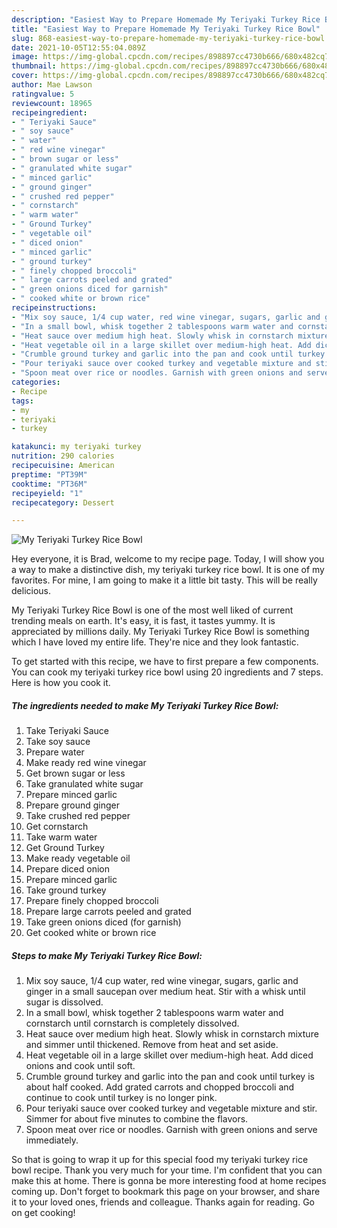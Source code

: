 ```yaml
---
description: "Easiest Way to Prepare Homemade My Teriyaki Turkey Rice Bowl"
title: "Easiest Way to Prepare Homemade My Teriyaki Turkey Rice Bowl"
slug: 868-easiest-way-to-prepare-homemade-my-teriyaki-turkey-rice-bowl
date: 2021-10-05T12:55:04.089Z
image: https://img-global.cpcdn.com/recipes/898897cc4730b666/680x482cq70/my-teriyaki-turkey-rice-bowl-recipe-main-photo.jpg
thumbnail: https://img-global.cpcdn.com/recipes/898897cc4730b666/680x482cq70/my-teriyaki-turkey-rice-bowl-recipe-main-photo.jpg
cover: https://img-global.cpcdn.com/recipes/898897cc4730b666/680x482cq70/my-teriyaki-turkey-rice-bowl-recipe-main-photo.jpg
author: Mae Lawson
ratingvalue: 5
reviewcount: 18965
recipeingredient:
- " Teriyaki Sauce"
- " soy sauce"
- " water"
- " red wine vinegar"
- " brown sugar or less"
- " granulated white sugar"
- " minced garlic"
- " ground ginger"
- " crushed red pepper"
- " cornstarch"
- " warm water"
- " Ground Turkey"
- " vegetable oil"
- " diced onion"
- " minced garlic"
- " ground turkey"
- " finely chopped broccoli"
- " large carrots peeled and grated"
- " green onions diced for garnish"
- " cooked white or brown rice"
recipeinstructions:
- "Mix soy sauce, 1/4 cup water, red wine vinegar, sugars, garlic and ginger in a small saucepan over medium heat. Stir with a whisk until sugar is dissolved."
- "In a small bowl, whisk together 2 tablespoons warm water and cornstarch until cornstarch is completely dissolved."
- "Heat sauce over medium high heat. Slowly whisk in cornstarch mixture and simmer until thickened. Remove from heat and set aside."
- "Heat vegetable oil in a large skillet over medium-high heat. Add diced onions and cook until soft."
- "Crumble ground turkey and garlic into the pan and cook until turkey is about half cooked. Add grated carrots and chopped broccoli and continue to cook until turkey is no longer pink."
- "Pour teriyaki sauce over cooked turkey and vegetable mixture and stir. Simmer for about five minutes to combine the flavors."
- "Spoon meat over rice or noodles. Garnish with green onions and serve immediately."
categories:
- Recipe
tags:
- my
- teriyaki
- turkey

katakunci: my teriyaki turkey 
nutrition: 290 calories
recipecuisine: American
preptime: "PT39M"
cooktime: "PT36M"
recipeyield: "1"
recipecategory: Dessert

---
```



![My Teriyaki Turkey Rice Bowl](https://img-global.cpcdn.com/recipes/898897cc4730b666/680x482cq70/my-teriyaki-turkey-rice-bowl-recipe-main-photo.jpg)

Hey everyone, it is Brad, welcome to my recipe page. Today, I will show you a way to make a distinctive dish, my teriyaki turkey rice bowl. It is one of my favorites. For mine, I am going to make it a little bit tasty. This will be really delicious.



My Teriyaki Turkey Rice Bowl is one of the most well liked of current trending meals on earth. It's easy, it is fast, it tastes yummy. It is appreciated by millions daily. My Teriyaki Turkey Rice Bowl is something which I have loved my entire life. They're nice and they look fantastic.


To get started with this recipe, we have to first prepare a few components. You can cook my teriyaki turkey rice bowl using 20 ingredients and 7 steps. Here is how you cook it.

<!--inarticleads1-->

##### The ingredients needed to make My Teriyaki Turkey Rice Bowl:

1. Take  Teriyaki Sauce
1. Take  soy sauce
1. Prepare  water
1. Make ready  red wine vinegar
1. Get  brown sugar or less
1. Take  granulated white sugar
1. Prepare  minced garlic
1. Prepare  ground ginger
1. Take  crushed red pepper
1. Get  cornstarch
1. Take  warm water
1. Get  Ground Turkey
1. Make ready  vegetable oil
1. Prepare  diced onion
1. Prepare  minced garlic
1. Take  ground turkey
1. Prepare  finely chopped broccoli
1. Prepare  large carrots peeled and grated
1. Take  green onions diced (for garnish)
1. Get  cooked white or brown rice




<!--inarticleads2-->

##### Steps to make My Teriyaki Turkey Rice Bowl:

1. Mix soy sauce, 1/4 cup water, red wine vinegar, sugars, garlic and ginger in a small saucepan over medium heat. Stir with a whisk until sugar is dissolved.
1. In a small bowl, whisk together 2 tablespoons warm water and cornstarch until cornstarch is completely dissolved.
1. Heat sauce over medium high heat. Slowly whisk in cornstarch mixture and simmer until thickened. Remove from heat and set aside.
1. Heat vegetable oil in a large skillet over medium-high heat. Add diced onions and cook until soft.
1. Crumble ground turkey and garlic into the pan and cook until turkey is about half cooked. Add grated carrots and chopped broccoli and continue to cook until turkey is no longer pink.
1. Pour teriyaki sauce over cooked turkey and vegetable mixture and stir. Simmer for about five minutes to combine the flavors.
1. Spoon meat over rice or noodles. Garnish with green onions and serve immediately.




So that is going to wrap it up for this special food my teriyaki turkey rice bowl recipe. Thank you very much for your time. I'm confident that you can make this at home. There is gonna be more interesting food at home recipes coming up. Don't forget to bookmark this page on your browser, and share it to your loved ones, friends and colleague. Thanks again for reading. Go on get cooking!
